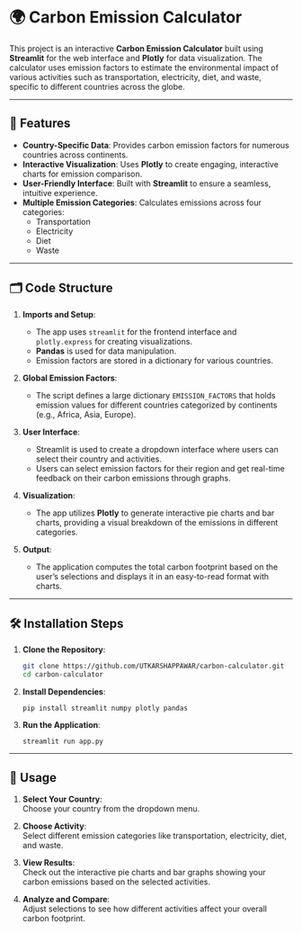# 🌍 Carbon Emission Calculator

This project is an interactive **Carbon Emission Calculator** built using **Streamlit** for the web interface and **Plotly** for data visualization. The calculator uses emission factors to estimate the environmental impact of various activities such as transportation, electricity, diet, and waste, specific to different countries across the globe.

---

## 🚀 Features

- **Country-Specific Data**: Provides carbon emission factors for numerous countries across continents.
- **Interactive Visualization**: Uses **Plotly** to create engaging, interactive charts for emission comparison.
- **User-Friendly Interface**: Built with **Streamlit** to ensure a seamless, intuitive experience.
- **Multiple Emission Categories**: Calculates emissions across four categories:
  - Transportation
  - Electricity
  - Diet
  - Waste

---

## 🗂️ Code Structure

1. **Imports and Setup**:
   - The app uses `streamlit` for the frontend interface and `plotly.express` for creating visualizations.
   - **Pandas** is used for data manipulation.
   - Emission factors are stored in a dictionary for various countries.

2. **Global Emission Factors**:
   - The script defines a large dictionary `EMISSION_FACTORS` that holds emission values for different countries categorized by continents (e.g., Africa, Asia, Europe).

3. **User Interface**:
   - Streamlit is used to create a dropdown interface where users can select their country and activities.
   - Users can select emission factors for their region and get real-time feedback on their carbon emissions through graphs.

4. **Visualization**:
   - The app utilizes **Plotly** to generate interactive pie charts and bar charts, providing a visual breakdown of the emissions in different categories.

5. **Output**:
   - The application computes the total carbon footprint based on the user’s selections and displays it in an easy-to-read format with charts.
  
---

## 🛠️ Installation Steps

1. **Clone the Repository**:
   ```bash
   git clone https://github.com/UTKARSHAPPAWAR/carbon-calculator.git
   cd carbon-calculator
   ```
2. **Install Dependencies**:
   ```
   pip install streamlit numpy plotly pandas 
   ```
3. **Run the Application**:
   ```
   streamlit run app.py
   ```

---
## 🎨 Usage

1. **Select Your Country**:  
   Choose your country from the dropdown menu.

2. **Choose Activity**:  
   Select different emission categories like transportation, electricity, diet, and waste.

3. **View Results**:  
   Check out the interactive pie charts and bar graphs showing your carbon emissions based on the selected activities.

4. **Analyze and Compare**:  
   Adjust selections to see how different activities affect your overall carbon footprint.
